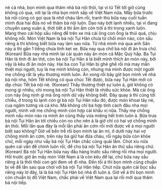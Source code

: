 nè cả nhà, bọn mình qua thăm nhà bà nội thôi, tại vì từ Tết tới giờ cũng không có qua, với lại là nhà bọn mình sắp về Việt Nam nữa. Mấy bữa trước bà nội cũng có gọi qua là nhớ cháu lắm rồi, tranh thủ bữa nay cuối tuần mình đưa hai đứa nó về thăm bà nội luôn. Dạo này bớt lạnh nhiều, tại vì đang chuyển sang xuân á, thời tiết á thì ấm ấm còn trời á thì trong xanh luôn. Mang theo cái hộp sầu riêng để trên xe mà cái ông con ổng la thúi quá, chịu không nổi. Món Việt Nam là bà nội Tụi Hân chưa từ chối món nào, còn sầu riêng á thì không biết bữa nay làm sao nữa. Từ nhà mình mà qua anh Sân này á thì gần 1 tiếng chưa tính kẹt xe. Bữa nay qua chở bà nội đi ăn trưa chứ. (Korean) Bữa nay nhà mình lại cái quán này ăn món cá Mặc Quỷ hấp. Ba Tụi Hân là tính đi ăn thịt, còn bà nội Tụi Hân á là biết mình thích ăn món này, bởi vậy là kêu đi ăn món này. Hai ba con Tụi Hân bị ghẻ ghề rồi mà may mắn thiệt mọi người, tuy là mẹ mình không còn, nhưng mà mình được một người mẹ chồng rất là yêu thương mình luôn. Ăn xong rồi bây giờ bọn mình về nhà bà nội nha, hôm Tết không có qua chúc Tết được, bữa nay Tụi Hân mới có dịp chúc Tết bà nội nè. (Korean) Thấy thương thiệt sự luôn á, giờ không có mong gì nhiều, chỉ mong bà nội Tụi Hân thiệt là nhiều sức khỏe. Mà cái ông con này ổng nịnh gì mà ổng nịnh dữ vậy không biết. Đây quay á thì cũng tới chiều, ở trong tủ lạnh còn gì bà nội Tụi Hân nấu đó, được món khoai tây nè, cua ngâm tương và cá kho. Mà không chỉ bà hợp tính cách đâu nha mọi người, mình với mẹ chồng mình còn hợp cái khẩu vị nữa. Thấy mẹ chồng mình nấu món nào ra mình ăn cũng thấy vừa miệng hết trơn luôn á. Bữa trưa bà nội Tụi Hân ăn tới chiều còn no cho nên á là giờ chỉ có hai vợ chồng mình ăn thôi. Mỗi lần qua đây là mỗi lần phải ăn cơm rồi mới được về á mọi người biết sao không? Giờ về bển trễ rồi bọn mình lại ăn mì, ở dưới này hai vợ chồng mình ăn cơm, trên này bà giữ hai đứa cháu, rồi ngày bữa còn khỏe chứ, mỗi ngày như vầy bà nội Tụi Hân chắc cũng quải lắm. Chút xíu nữa quên cái vấn đề chính luôn rồi, để cho bà nội Tụi Hân ăn thử sầu riêng chứ. (Korean) Bà nội Tụi Hân bữa nay đầu hàng trước sầu riêng rồi nha mọi người. Hồi trước giờ ăn mấy món Việt Nam á là còn kêu để lại, chứ bữa nay sầu riêng á là thôi thôi con gói đem về đi nha. Đến tối á thì bọn mình cũng chuẩn bị về để lần sau qua chơi với bà nội Tụi Hân tiếp. Chút nữa quên cái bọc sầu riêng này lơ đây, lá là bà nội Tụi Hân bỏ nhà đi luôn á. Giờ về á thì bọn mình còn chuẩn bị đồ Việt Nam, chắc phải về Việt Nam qua lại rồi mới qua thăm bà nội tiếp.